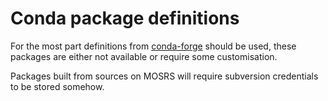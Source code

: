 # Conda package definitions

For the most part definitions from [conda-forge](https://conda-forge.org/)
should be used, these packages are either not available or require some
customisation.

Packages built from sources on MOSRS will require subversion credentials to be
stored somehow.
